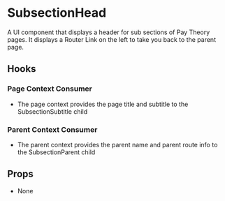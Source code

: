 # SubsectionHead

A UI component that displays a header for sub sections of Pay Theory pages. It displays a Router Link on the left to take you back to the parent page.

## Hooks

### Page Context Consumer
* The page context provides the page title and subtitle to the SubsectionSubtitle child

### Parent Context Consumer
* The parent context provides the parent name and parent route info to the SubsectionParent child

## Props

* None